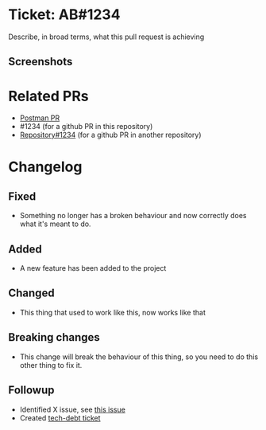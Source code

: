 # Ticket: AB#1234
Describe, in broad terms, what this pull request is achieving

## Screenshots
<!-- (add any necessary screenshots here, remove if not needed) -->

# Related PRs
<!-- (remove this section if not needed) -->

* [Postman PR](https://keyholding.postman.co/workspace/The-Keyholding-Company~6c3de995-cc6d-4283-82d7-b293d92a9c2c/pull-request/PR_UUID)
* #1234 (for a github PR in this repository)
* [Repository#1234](https://github.com/TheKeyholdingCompany/repository/pull/1234) (for a github PR in another repository)

# Changelog
<!-- (remove any unneeded sections below) -->

## Fixed
* Something no longer has a broken behaviour and now correctly does what it's meant to do.

## Added
* A new feature has been added to the project

## Changed
* This thing that used to work like this, now works like that

## Breaking changes
* This change will break the behaviour of this thing, so you need to do this other thing to fix it.

## Followup
* Identified X issue, see [this issue](https://link-to-issue)
* Created [tech-debt ticket](https://link-to-issue)
